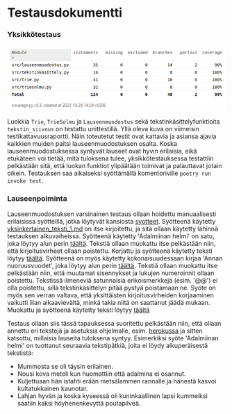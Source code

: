 # Testausdokumentti

### Yksikkötestaus
![](https://raw.githubusercontent.com/MillaKelhu/Lausegeneraattori_tiralabra2021/main/dokumentaatio/kuvat/testikattavuus_vko7.png)

Luokkia `Trie`, `TrieSolmu` ja `Lauseenmuodostus` sekä tekstinkäsittelyfunktioita `tekstin_siivous` on testattu unittestillä. Yllä oleva kuva on viimeisin testikattavuusraportti. Näin toteutetut testit ovat kattavia ja asiansa ajavia kaikkien muiden paitsi lauseenmuodostuksen osalta. Koska lauseenmuodostuksessa syntyvät lauseet ovat hyvin erilaisia, eikä etukäteen voi tietää, mitä tuloksena tulee, yksikkötestauksessa testattiin pelkästään sitä, että luokan funktiot ylipäätään toimivat ja palauttavat jotain oikein. 
Testauksen saa aikaiseksi syöttämällä komentoriville `poetry run invoke test`.

### Lauseenpoiminta
Lauseenmuodostuksen varsinainen testaus ollaan hoidettu manuaalisesti erilaisissa syötteillä, jotka löytyvät kansiosta [syotteet](https://github.com/MillaKelhu/Lausegeneraattori_tiralabra2021/tree/main/dokumentaatio/syotteet).
Syötteenä käytetty [yksinkertainen_teksti_1.md](https://github.com/MillaKelhu/Lausegeneraattori_tiralabra2021/blob/main/dokumentaatio/syotteet/yksinkertainen_teksti_1.md) on itse kirjoitettu, ja sitä ollaan käytetty lähinnä testauksen alkuvaiheissa.
Syötteenä käytetty 'Adalmiinan helmi' on satu, joka löytyy alun perin [täältä](https://iltasatu.org/lue-selaimessa/?id=1637). Tekstiä ollaan muokattu itse pelkästään niin, että kirjoitusvirheet ollaan poistettu. Korjattu ja syötteenä käytetty teksti löytyy [täältä](https://github.com/MillaKelhu/Lausegeneraattori_tiralabra2021/blob/main/dokumentaatio/syotteet/adalmiinan_helmi.md).
Syötteenä on myös käytetty kokonaisuudessaan kirjaa 'Annan nuoruusvuodet', joka löytyy alun perin [täältä](https://www.gutenberg.org/cache/epub/49717/pg49717-images.html). Tekstiä ollaan muokattu itse pelkästään niin, että muutamat sisennykset ja lukujen numeroinnit ollaan poistettu. Tekstissä ilmeneviä satunnaisia erikoismerkkejä (esim. '@@') ei olla poistettu, sillä tekstinkäsittelyn pitää pystyä poistamaan ne. Syöte on myös sen verran valtava, että yksittäisten kirjoitusvirheiden korjaaminen vaikutti liian aikaavievältä, minkä takia niitä on saattanut jäädä mukaan. Muokattu ja syötteenä käytetty teksti löytyy [täältä](https://github.com/MillaKelhu/Lausegeneraattori_tiralabra2021/blob/main/dokumentaatio/syotteet/annan_nuoruusvuodet.md)

Testaus ollaan siis tässä tapauksessa suoritettu pelkästään niin, että ollaan annettu eri tekstejä ja asetuksia ohjelmalle, esim. [herokussa](https://lausegeneraattori.herokuapp.com/) ja sitten katsottu, millaisia lauseita tuloksena syntyy.
Esimerkiksi syöte 'Adalmiinan helmi' on tuottanut seuraavia tekstipätkiä, joita ei löydy alkuperäisestä tekstistä:
* Mummosta se oli täysin erilainen.
* Nousi kova meteli kun huomattiin että adalmina ei osannut.
* Kuljettuaan hän istahti erään metsälammen rannalle ja hänestä kasvoi kultatukkainen kaunotar. 
* Lahjan hyvän ja koska kyseessä oli kuninkaallinen lapsi kummeiksi saatiin kaksi höyhenenkevyttä poutapilveä. 
